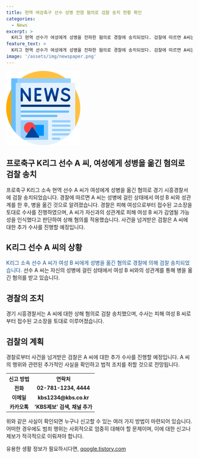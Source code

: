 ```yaml
---
title: 현역 여성축구 선수 성병 전염 혐의로 검찰 송치 현황 확인
categories:
  - News
excerpt: >
  K리그 현역 선수가 여성에게 성병을 전파한 혐의로 경찰에 송치되었다. 검찰에 따르면 A씨는 성병에 감염된 상태에서 여성과 성관계를 가졌으며, 피해 여성의 고소장을 기반으로 수사가 진행 중이다. 경찰은 A씨가 감염 가능성을 알면서 행동한 것으로 추정하며, 검찰은 추가 수사를 예고하고 있다. 
feature_text: >
  K리그 현역 선수가 여성에게 성병을 전파한 혐의로 경찰에 송치되었다. 검찰에 따르면 A씨는 성병에 감염된 상태에서 여성과 성관계를 가졌으며, 피해 여성의 고소장을 기반으로 수사가 진행 중이다. 경찰은 A씨가 감염 가능성을 알면서 행동한 것으로 추정하며, 검찰은 추가 수사를 예고하고 있다. 
image: '/assets/img/newspaper.png'
---
```


<p><img src="/assets/img/newspaper.png" alt="kimp 속보" /></p>

<h2>프로축구 K리그 선수 A 씨, 여성에게 성병을 옮긴 혐의로 검찰 송치</h2>

<p data-ke-size="size16">프로축구 K리그 소속 현역 선수 A 씨가 여성에게 성병을 옮긴 혐의로 경기 시흥경찰서에 검찰 송치되었습니다. 경찰에 따르면 A 씨는 성병에 걸린 상태에서 여성 B 씨와 성관계를 한 후, 병을 옮긴 것으로 알려졌습니다. 경찰은 피해 여성으로부터 접수된 고소장을 토대로 수사를 진행하였으며, A 씨가 자신과의 성관계로 피해 여성 B 씨가 감염될 가능성을 인식했다고 판단하여 상해 혐의를 적용했습니다. 사건을 넘겨받은 검찰은 A 씨에 대한 추가 수사를 진행할 예정입니다.</p>

<h2 data-ke-size="size26">K리그 선수 A 씨의 상황</h2>

<p data-ke-size="size16"><span style="color: #1a5490;">K리그 소속 선수 A 씨가 여성 B 씨에게 성병을 옮긴 혐의로 경찰에 의해 검찰 송치되었습니다. </span>선수 A 씨는 자신의 성병에 걸린 상태에서 여성 B 씨와의 성관계를 통해 병을 옮긴 혐의를 받고 있습니다.</p>

<h2 data-ke-size="size26">경찰의 조치</h2>

<p data-ke-size="size16">경기 시흥경찰서는 A 씨에 대한 상해 혐의로 검찰 송치했으며, 수사는 피해 여성 B 씨로부터 접수된 고소장을 토대로 이루어졌습니다.</p>

<h2 data-ke-size="size26">검찰의 계획</h2>

<p data-ke-size="size16">경찰로부터 사건을 넘겨받은 검찰은 A 씨에 대한 추가 수사를 진행할 예정입니다. A 씨의 행위와 관련된 추가적인 사실을 확인하고 법적 조치를 취할 것으로 전망됩니다.</p>

<table>
  <tr>
    <th>신고 방법</th>
    <th>연락처</th>
  </tr>
  <tr>
    <td style="text-align: center; height: 17px;"><b>전화</b></td>
    <td style="text-align: center; height: 17px;"><b>02-781-1234, 4444</b></td>
  </tr>
  <tr>
    <td style="text-align: center; height: 17px;"><b>이메일</b></td>
    <td style="text-align: center; height: 17px;"><b>kbs1234@kbs.co.kr</b></td>
  </tr>
  <tr>
    <td style="text-align: center; height: 17px;"><b>카카오톡</b></td>
    <td style="text-align: center; height: 17px;"><b>'KBS제보' 검색, 채널 추가</b></td>
  </tr>
</table>

<p data-ke-size="size16">위와 같은 사실이 확인되면 누구나 신고할 수 있는 여러 가지 방법이 마련되어 있습니다. 어떠한 경우에도 범죄 행위는 사회적으로 엄중히 대해야 할 문제이며, 이에 대한 신고나 제보가 적극적으로 이뤄져야 합니다.</p>
유용한 생활 정보가 필요하시다면, <a href="https://qoogle.tistory.com" rel="dofollow">qoogle.tistory.com</a>


